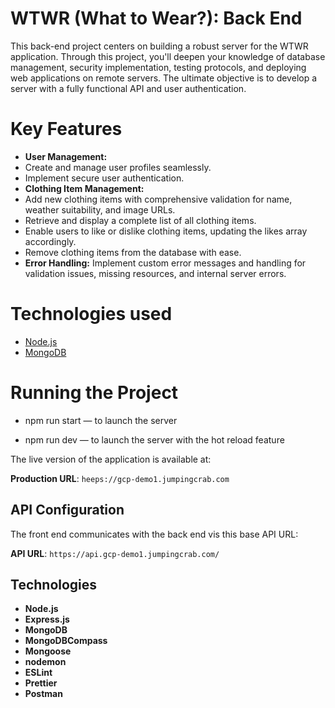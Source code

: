 # WTWR (What to Wear?): Back End

This back-end project centers on building a robust server for the WTWR application. Through this project, you'll deepen your knowledge of database management, security implementation, testing protocols, and deploying web applications on remote servers. The ultimate objective is to develop a server with a fully functional API and user authentication.

# Key Features

- **User Management:**
- Create and manage user profiles seamlessly.
- Implement secure user authentication.
- **Clothing Item Management:**
- Add new clothing items with comprehensive validation for name, weather suitability, and image URLs.
- Retrieve and display a complete list of all clothing items.
- Enable users to like or dislike clothing items, updating the likes array accordingly.
- Remove clothing items from the database with ease.
- **Error Handling:** Implement custom error messages and handling for validation issues, missing resources, and internal server errors.

# Technologies used

- [Node.js](https://nodejs.org/en/)
- [MongoDB](https://www.mongodb.com/)

# Running the Project

- npm run start — to launch the server

- npm run dev — to launch the server with the hot reload feature

The live version of the application is available at:

**Production URL**: `heeps://gcp-demo1.jumpingcrab.com`

## API Configuration

The front end communicates with the back end vis this base API URL:

**API URL**: `https://api.gcp-demo1.jumpingcrab.com/`

## Technologies

- **Node.js**
- **Express.js**
- **MongoDB**
- **MongoDBCompass**
- **Mongoose**
- **nodemon**
- **ESLint**
- **Prettier**
- **Postman**
